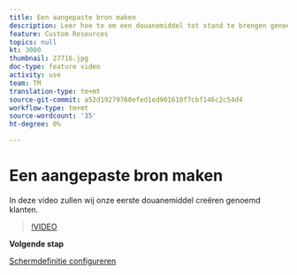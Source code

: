 ```yaml
---
title: Een aangepaste bron maken
description: Leer hoe te om een douanemiddel tot stand te brengen genoemd klanten.
feature: Custom Resources
topics: null
kt: 3000
thumbnail: 27716.jpg
doc-type: feature video
activity: use
team: TM
translation-type: tm+mt
source-git-commit: a52d19279760efed1ed901610f7cbf146c2c54d4
workflow-type: tm+mt
source-wordcount: '35'
ht-degree: 0%

---
```



# Een aangepaste bron maken

In deze video zullen wij onze eerste douanemiddel creëren genoemd klanten.

>[!VIDEO](https://video.tv.adobe.com/v/27716?quality=9)

**Volgende stap**

[Schermdefinitie configureren](./configuring-a-screen-definition-for-a-custom-resource.md)
